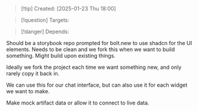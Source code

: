 
>[!tip] Created: [2025-01-23 Thu 18:00]

>[!question] Targets: 

>[!danger] Depends: 

Should be a storybook repo prompted for bolt.new to use shadcn for the UI elements.  Needs to be clean and we fork this when we want to build something.  Might build upon existing things.

Ideally we fork the project each time we want something new, and only rarely copy it back in.

We can use this for our chat interface, but can also use it for each widget we want to make.

Make mock artifact data or allow it to connect to live data.